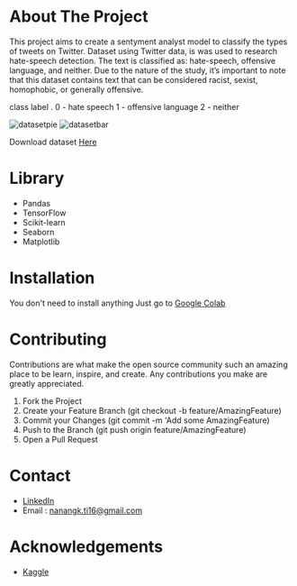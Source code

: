 # About The Project

This project aims to create a sentyment analyst model to classify the types of tweets on Twitter. Dataset using Twitter data, is was used to research hate-speech detection. The text is classified as: hate-speech, offensive language, and neither. Due to the nature of the study, it’s important to note that this dataset contains text that can be considered racist, sexist, homophobic, or generally offensive.

class label .
0 - hate speech
1 - offensive language 
2 - neither

![datasetpie](https://user-images.githubusercontent.com/40242930/123396081-7c96b780-d5d3-11eb-9baf-2a28d593a7c0.png)
![datasetbar](https://user-images.githubusercontent.com/40242930/123396084-7e607b00-d5d3-11eb-8bf5-a76154f44d54.png)

Download dataset [Here](https://www.kaggle.com/mrmorj/hate-speech-and-offensive-language-dataset)

# Library
- Pandas
- TensorFlow
- Scikit-learn
- Seaborn
- Matplotlib

# Installation
You don't need to install anything
Just go to [Google Colab](https://research.google.com/colaboratory/)

# Contributing
Contributions are what make the open source community such an amazing place to be learn, inspire, and create. 
Any contributions you make are greatly appreciated.
1. Fork the Project
2. Create your Feature Branch (git checkout -b feature/AmazingFeature)
3. Commit your Changes (git commit -m 'Add some AmazingFeature)
4. Push to the Branch (git push origin feature/AmazingFeature)
5. Open a Pull Request

# Contact
- [LinkedIn](https://www.linkedin.com/in/nanangkasim/)
- Email : nanangk.ti16@gmail.com

# Acknowledgements
- [Kaggle](https://www.kaggle.com/)


